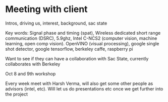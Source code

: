 # Meeting with client

Intros, driving us, interest, background, sac state

Key words: Signal phase and timing (spat), Wireless dedicated short range communication (DSRC), 5.9ghz, Intel C-NCS2 (computer vision, machine learning, open comp vision). OpenVINO (visual processing), google single shot detector, google tensorflow, berkeley caffe, raspberry pi

Want to see if they can have a collaboration with Sac State, currently collaborates with Berkeley

Oct 8 and 9th workshop

Every week meet with Harsh Verma, will also get some other people as advisors (intel, etc). Will let us do presentations etc once we get further into the project
